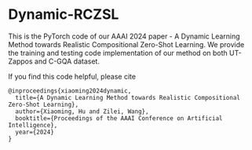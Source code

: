 # Dynamic-RCZSL
This is the PyTorch code of our AAAI 2024 paper - A Dynamic Learning Method towards Realistic Compositional Zero-Shot Learning.
We provide the training and testing code implementation of our method on both UT-Zappos and C-GQA dataset.

If you find this code helpful, please cite
```
@inproceedings{xiaoming2024dynamic,
  title={A Dynamic Learning Method towards Realistic Compositional Zero-Shot Learning},
  author={Xiaoming, Hu and Zilei, Wang},
  booktitle={Proceedings of the AAAI Conference on Artificial Intelligence},
  year={2024}
}
